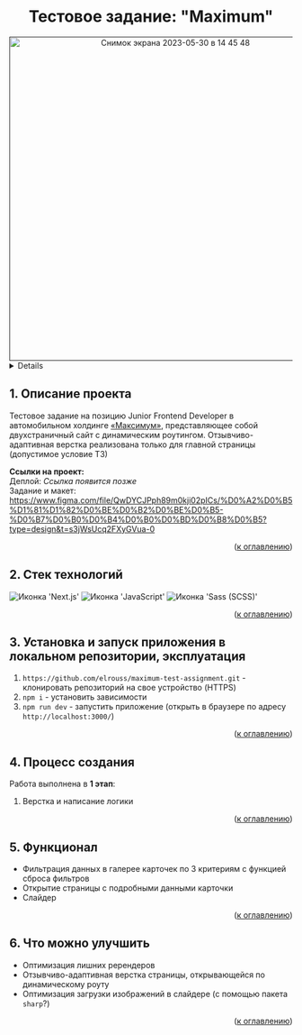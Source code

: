 <h1 align="center">Тестовое задание: "Maximum"</h1>

<div align="center">
  <a href="">
    <img width="575" alt="Снимок экрана 2023-05-30 в 14 45 48" src="https://github.com/elrouss/maximum-test-assignment/assets/108838349/f40d22e8-6a8d-4393-a57e-dbde4f247889">
  </a>
</div>

<a name="summary">
  <details>
    <summary>Оглавление</summary>
    <ol>
      <li><a href="#project-description">Описание проекта</a></li>
      <li><a href="#technologies">Стек технологий</a></li>
      <li><a href="#installation">Установка и запуск приложения в локальном репозитории, эксплуатация</a></li>
      <li><a href="#establishing">Процесс создания</a></li>
      <li><a href="#functionality">Функционал</a></li>
      <li><a href="#enhancement">Что можно улучшить</a></li>
    </ol>
  </details>
</a>

<a name="project-description"><h2>1. Описание проекта</h2></a>
Тестовое задание на позицию Junior Frontend Developer в автомобильном холдинге <a href="https://xn--80aqfgda6as.xn--p1ai/">&laquo;Максимум&raquo;</a>, представляющее собой двухстраничный сайт с динамическим роутингом. Отзывчиво-адаптивная верстка реализована только для главной страницы (допустимое условие ТЗ)

<b>Ссылки на проект:</b>
<br>
Деплой: <i>Ссылка появится позже</i>
<br>
Задание и макет: https://www.figma.com/file/QwDYCJPph89m0kji02pICs/%D0%A2%D0%B5%D1%81%D1%82%D0%BE%D0%B2%D0%BE%D0%B5-%D0%B7%D0%B0%D0%B4%D0%B0%D0%BD%D0%B8%D0%B5?type=design&t=s3jWsUcq2FXyGVua-0
<br>

<div align="right">(<a href="#summary">к оглавлению</a>)</div>

<a name="technologies"><h2>2. Стек технологий</h2></a>
<span>
  <img src="https://img.shields.io/badge/next.js-000000?style=for-the-badge&logo=nextdotjs&logoColor=white" alt="Иконка 'Next.js'">
  <img src="https://img.shields.io/badge/JavaScript-323330?style=for-the-badge&logo=javascript&logoColor=F7DF1E" alt="Иконка 'JavaScript'">
  <img src="https://img.shields.io/badge/Sass-CC6699?style=for-the-badge&logo=sass&logoColor=white" alt="Иконка 'Sass (SCSS)'">
</span>

<div align="right">(<a href="#summary">к оглавлению</a>)</div>

<a name="installation"><h2>3. Установка и запуск приложения в локальном репозитории, эксплуатация</h2></a>
1. `https://github.com/elrouss/maximum-test-assignment.git` - клонировать репозиторий на свое устройство (HTTPS)
2. `npm i` - установить зависимости
3. `npm run dev` - запустить приложение (открыть в браузере по адресу `http://localhost:3000/`)

<div align="right">(<a href="#summary">к оглавлению</a>)</div>

<a name="establishing"><h2>4. Процесс создания</h2></a>
Работа выполнена в <b>1 этап</b>:
<br>
1. Верстка и написание логики

<div align="right">(<a href="#summary">к оглавлению</a>)</div>

<a name="functionality"><h2>5. Функционал</h2></a>
- Фильтрация данных в галерее карточек по 3 критериям с функцией сброса фильтров
- Открытие страницы с подробными данными карточки
- Слайдер

<div align="right">(<a href="#summary">к оглавлению</a>)</div>

<a name="enhancement"><h2>6. Что можно улучшить</h2></a>
- Оптимизация лишних ререндеров
- Отзывчиво-адаптивная верстка страницы, открывающейся по динамическому роуту
- Оптимизация загрузки изображений в слайдере (с помощью пакета `sharp`?)

<div align="right">(<a href="#summary">к оглавлению</a>)</div>
